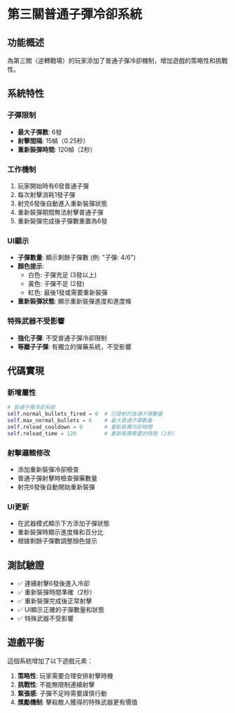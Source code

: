 # 第三關普通子彈冷卻系統

## 功能概述
為第三關（逆轉戰場）的玩家添加了普通子彈冷卻機制，增加遊戲的策略性和挑戰性。

## 系統特性

### 子彈限制
- **最大子彈數**: 6發
- **射擊間隔**: 15幀（0.25秒）
- **重新裝彈時間**: 120幀（2秒）

### 工作機制
1. 玩家開始時有6發普通子彈
2. 每次射擊消耗1發子彈
3. 射完6發後自動進入重新裝彈狀態
4. 重新裝彈期間無法射擊普通子彈
5. 重新裝彈完成後子彈數重置為6發

### UI顯示
- **子彈數量**: 顯示剩餘子彈數 (例: "子彈: 4/6")
- **顏色提示**: 
  - 白色: 子彈充足 (3發以上)
  - 黃色: 子彈不足 (2發)
  - 紅色: 最後1發或需要重新裝彈
- **重新裝彈狀態**: 顯示重新裝彈進度和進度條

### 特殊武器不受影響
- **強化子彈**: 不受普通子彈冷卻限制
- **等離子子彈**: 有獨立的彈藥系統，不受影響

## 代碼實現

### 新增屬性
```python
# 普通子彈冷卻系統
self.normal_bullets_fired = 0  # 已發射的普通子彈數量
self.max_normal_bullets = 6    # 最大普通子彈數量
self.reload_cooldown = 0       # 重新裝彈冷卻時間
self.reload_time = 120         # 重新裝彈需要的時間 (2秒)
```

### 射擊邏輯修改
- 添加重新裝彈冷卻檢查
- 普通子彈射擊時檢查彈藥數量
- 射完6發後自動開始重新裝彈

### UI更新
- 在武器模式顯示下方添加子彈狀態
- 重新裝彈時顯示進度條和百分比
- 根據剩餘子彈數調整顏色提示

## 測試驗證
- ✅ 連續射擊6發後進入冷卻
- ✅ 重新裝彈時間準確（2秒）
- ✅ 重新裝彈完成後正常射擊
- ✅ UI顯示正確的子彈數量和狀態
- ✅ 特殊武器不受影響

## 遊戲平衡
這個系統增加了以下遊戲元素：
1. **策略性**: 玩家需要合理安排射擊時機
2. **挑戰性**: 不能無限制連續射擊
3. **緊張感**: 子彈不足時需要謹慎行動
4. **獎勵機制**: 擊殺敵人獲得的特殊武器更有價值